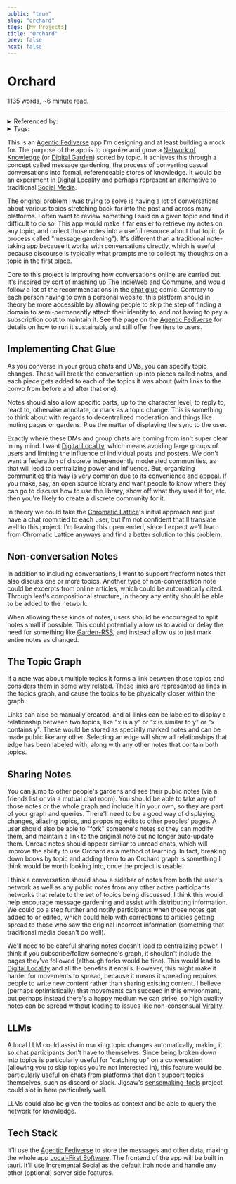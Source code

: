 ```yaml
---
public: "true"
slug: "orchard"
tags: [My Projects]
title: "Orchard"
prev: false
next: false
---
```

<script setup>
import { data } from '../../git.data.ts';
import { useData } from 'vitepress';
const pageData = useData();
</script>
<h1 class="p-name">Orchard</h1>
<p>1135 words, ~6 minute read. <span v-html="data[`site/${pageData.page.value.relativePath}`]" /></p>
<hr/>

<details><summary>Referenced by:</summary><a href="/garden/chromatic-lattice/index.md">Chromatic Lattice</a><a href="/garden/digital-locality/index.md">Digital Locality</a><a href="/now/index">/now</a></details>

<details><summary>Tags:</summary><a href="/garden/my-projects/index.md">My Projects</a></details>

This is an [Agentic Fediverse](/garden/fedi-v2/index.md) app I'm designing and at least building a mock for. The purpose of the app is to organize and grow a [Network of Knowledge](/garden/network-of-knowledge/index.md) (or [Digital Garden](/garden/digital-gardens/index.md)) sorted by topic. It achieves this through a concept called message gardening, the process of converting casual conversations into formal, referenceable stores of knowledge. It would be an experiment in [Digital Locality](/garden/digital-locality/index.md) and perhaps represent an alternative to traditional [Social Media](/garden/social-media/index.md).

The original problem I was trying to solve is having a lot of conversations about various topics stretching back far into the past and across many platforms. I often want to review something I said on a given topic and find it difficult to do so. This app would make it far easier to retrieve my notes on any topic, and collect those notes into a useful resource about that topic (a process called "message gardening"). It's different than a traditional note-taking app because it works with conversations directly, which is useful because discourse is typically what prompts me to collect my thoughts on a topic in the first place.

Core to this project is improving how conversations online are carried out. It's inspired by sort of mashing up [The IndieWeb](/garden/the-small-web/index.md) and [Commune](/garden/commune/index.md), and would follow a lot of the recommendations in the  [chat glue](https://a9.io/glue-comic/) comic. Contrary to each person having to own a personal website, this platform should in theory be more accessible by allowing people to skip the step of finding a domain to semi-permanently attach their identity to, and not having to pay a subscription cost to maintain it. See the page on the [Agentic Fediverse](/garden/fedi-v2/index.md) for details on how to run it sustainably and still offer free tiers to users.

## Implementing Chat Glue

As you converse in your group chats and DMs, you can specify topic changes. These will break the conversation up into pieces called notes, and each piece gets added to each of the topics it was about (with links to the convo from before and after that one).

Notes should also allow specific parts, up to the character level, to reply to, react to, otherwise annotate, or mark as a topic change. This is something to think about with regards to decentralized moderation and things like muting pages or gardens. Plus the matter of displaying the sync to the user.

Exactly where these DMs and group chats are coming from isn't super clear in my mind. I want [Digital Locality](/garden/digital-locality/index.md), which means avoiding large groups of users and limiting the influence of individual posts and posters. We don't want a federation of discrete independently moderated communities, as that will lead to centralizing power and influence. But, organizing communities this way is very common due to its convenience and appeal. If you make, say, an open source library and want people to know where they can go to discuss how to use the library, show off what they used it for, etc. then you're likely to create a discrete community for it.

In theory we could take the [Chromatic Lattice](/garden/chromatic-lattice/index.md)'s initial approach and just have a chat room tied to each user, but I'm not confident that'll translate well to this project. I'm leaving this open ended, since I expect we'll learn from Chromatic Lattice anyways and find a better solution to this problem.

## Non-conversation Notes

In addition to including conversations, I want to support freeform notes that also discuss one or more topics. Another type of non-conversation note could be excerpts from online articles, which could be automatically cited. Through leaf's compositional structure, in theory any entity should be able to be added to the network.

When allowing these kinds of notes, users should be encouraged to split notes small if possible. This could potentially allow us to avoid or delay the need for something like [Garden-RSS](/garden/garden-rss/index.md), and instead allow us to just mark entire notes as changed.

## The Topic Graph

If a note was about multiple topics it forms a link between those topics and considers them in some way related. These links are represented as lines in the topics graph, and cause the topics to be physically closer within the graph.

Links can also be manually created, and all links can be labeled to display a relationship between two topics, like "x is a y" or "x is similar to y" or "x contains y". These would be stored as specially marked notes and can be made public like any other. Selecting an edge will show all relationships that edge has been labeled with, along with any other notes that contain both topics.

## Sharing Notes

You can jump to other people's gardens and see their public notes (via a friends list or via a mutual chat room). You should be able to take any of those notes or the whole graph and include it in your own, so they are part of your graph and queries. There'll need to be a good way of displaying changes, aliasing topics, and proposing edits to other peoples' pages. A user should also be able to "fork" someone's notes so they can modify them, and maintain a link to the original note but no longer auto-update them. Unread notes should appear similar to unread chats, which will improve the ability to use Orchard as a method of learning. In fact, breaking down books by topic and adding them to an Orchard graph is something I think would be worth looking into, once the project is usable.

I think a conversation should show a sidebar of notes from both the user's network as well as any public notes from any other active participants' networks that relate to the set of topics being discussed. I think this would help encourage message gardening and assist with distributing information. We could go a step further and notify participants when those notes get added to or edited, which could help with corrections to articles getting spread to those who saw the original incorrect information (something that traditional media doesn't do well).

We'll need to be careful sharing notes doesn't lead to centralizing power. I think if you subscribe/follow someone's graph, it shouldn't include the pages they've followed (although forks would be fine). This would lead to [Digital Locality](/garden/digital-locality/index.md) and all the benefits it entails. However, this might make it harder for movements to spread, because it means it spreading requires people to write new content rather than sharing existing content. I believe (perhaps optimistically) that movements can succeed in this environment, but perhaps instead there's a happy medium we can strike, so high quality notes can be spread without leading to issues like non-consensual [Virality](/garden/virality/index.md).

## LLMs

A local LLM could assist in marking topic changes automatically, making it so chat participants don't have to themselves. Since being broken down into topics is particularly useful for "catching up" on a conversation (allowing you to skip topics you're not interested in), this feature would be particularly useful on chats from platforms that don't support topics themselves, such as discord or slack. Jigsaw's [sensemaking-tools](https://medium.com/jigsaw/making-sense-of-large-scale-online-conversations-b153340bda55) project could slot in here particularly well.

LLMs could also be given the topics as context and be able to query the network for knowledge.

## Tech Stack

It'll use the [Agentic Fediverse](/garden/fedi-v2/index.md) to store the messages and other data, making the whole app [Local-First Software](/garden/local-first-software/index.md). The frontend of the app will be built in [tauri](https://v2.tauri.app/). It'll use [Incremental Social](/garden/incremental-social/index.md) as the default iroh node and handle any other (optional) server side features.
